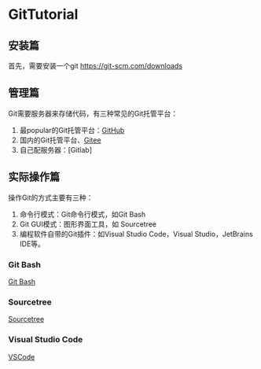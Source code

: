 # GitTutorial

## 安装篇

首先，需要安装一个git
https://git-scm.com/downloads

## 管理篇
Git需要服务器来存储代码，有三种常见的Git托管平台：

1. 最popular的Git托管平台：[GitHub](https://github.com/)
2. 国内的Git托管平台、[Gitee](https://gitee.com/)
3. 自己配服务器：[Gitlab]

## 实际操作篇
操作Git的方式主要有三种：

1. 命令行模式：Git命令行模式，如Git Bash
2. Git GUI模式：图形界面工具，如 Sourcetree
3. 编程软件自带的Git插件：如Visual Studio Code，Visual Studio，JetBrains IDE等。

### Git Bash
[Git Bash](02_GitBash.md)

### Sourcetree
[Sourcetree](03_Sourcetree.md)

### Visual Studio Code
[VSCode](04_VSCode.md)